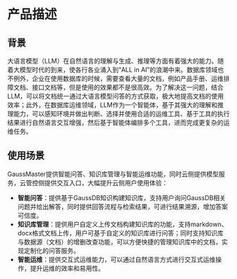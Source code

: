 # 产品描述<a name="ZH-CN_TOPIC_0000002293119521"></a>

## 背景<a name="section182372119558"></a>

大语言模型（LLM）在自然语言的理解与生成、推理等方面有着强大的能力。随着大模型时代的到来，使各行各业涌入到“ALL in AI”的浪潮中来。数据库领域也不例外，企业在使用数据库的时候，需要查看大量的文档，例如产品手册、运维排障文档、接口文档等，但是使用的效果都不是很高效。为了解决这一问题，结合LLM，可以将文档统一通过大语言模型问答的方式获取，极大地提高文档的使用效率；此外，在数据库运维领域，LLM作为一个智能体，基于其强大的理解和推理能力，可以感知环境并做出判断、选择并使用合适的运维工具、基于工具的执行结果进行自然语言交互增强，然后基于智能体编排多个工具，进而完成更复杂的运维任务。

## 使用场景<a name="section17443173515554"></a>

GaussMaster提供智能问答、知识库管理与智能运维功能，同时云侧提供模型服务，云管控侧提供交互入口，大幅提升云侧用户使用体验：

-   **智能问答**：提供基于GaussDB知识构建知识库，支持用户询问GaussDB相关问题并给出解答，同时提供回答流程与检索结果，可进行结果溯源，增加答案可信度。
-   **知识库管理**：提供用户自定义上传文档构建知识库的功能，支持markdown、docx格式文档上传，用户可基于自定义的知识库进行问答；同时支持知识库与数据源（文档）的增删改查功能，可以方便快捷的管理知识库中的文档，实现定制化的问答服务。
-   **智能运维**：提供交互式运维能力，可以通过自然语言方式进行交互式运维操作，提升运维的效率和易用性。

